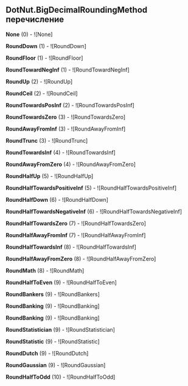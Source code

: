 ## DotNut.BigDecimalRoundingMethod перечисление

**None** (0) - ![None]

**RoundDown** (1) - ![RoundDown]

**RoundFloor** (1) - ![RoundFloor]

**RoundTowardNegInf** (1) - ![RoundTowardNegInf]

**RoundUp** (2) - ![RoundUp]

**RoundCeil** (2) - ![RoundCeil]

**RoundTowardsPosInf** (2) - ![RoundTowardsPosInf]

**RoundTowardsZero** (3) - ![RoundTowardsZero]

**RoundAwayFromInf** (3) - ![RoundAwayFromInf]

**RoundTrunc** (3) - ![RoundTrunc]

**RoundTowardsInf** (4) - ![RoundTowardsInf]

**RoundAwayFromZero** (4) - ![RoundAwayFromZero]

**RoundHalfUp** (5) - ![RoundHalfUp]

**RoundHalfTowardsPositiveInf** (5) - ![RoundHalfTowardsPositiveInf]

**RoundHalfDown** (6) - ![RoundHalfDown]

**RoundHalfTowardsNegativeInf** (6) - ![RoundHalfTowardsNegativeInf]

**RoundHalfTowardsZero** (7) - ![RoundHalfTowardsZero]

**RoundHalfAwayFromInf** (7) - ![RoundHalfAwayFromInf]

**RoundHalfTowardsInf** (8) - ![RoundHalfTowardsInf]

**RoundHalfAwayFromZero** (8) - ![RoundHalfAwayFromZero]

**RoundMath** (8) - ![RoundMath]

**RoundHalfToEven** (9) - ![RoundHalfToEven]

**RoundBankers** (9) - ![RoundBankers]

**RoundBanking** (9) - ![RoundBanking]

**RoundBanking** (9) - ![RoundBanking]

**RoundStatistician** (9) - ![RoundStatistician]

**RoundStatistic** (9) - ![RoundStatistic]

**RoundDutch** (9) - ![RoundDutch]

**RoundGaussian** (9) - ![RoundGaussian]

**RoundHalfToOdd** (10) - ![RoundHalfToOdd]





